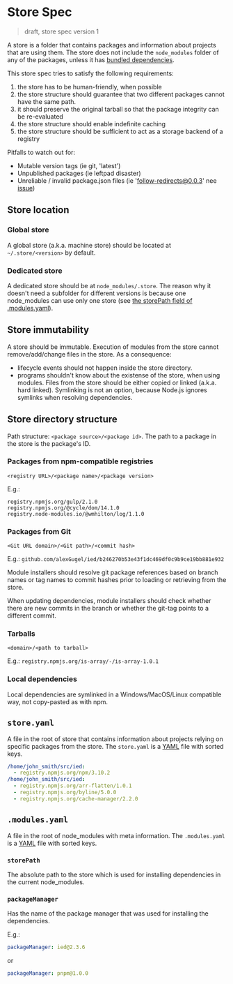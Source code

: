 # Store Spec

> draft, store spec version 1

A store is a folder that contains packages and information about projects that are using them.
The store does not include the `node_modules` folder of any of the packages, unless it has
[bundled dependencies](https://docs.npmjs.com/files/package.json#bundleddependencies).

This store spec tries to satisfy the following requirements:

1. the store has to be human-friendly, when possible
2. the store structure should guarantee that two different packages cannot have the same path.
3. it should preserve the original tarball so that the package integrity can be re-evaluated
4. the store structure should enable indefinite caching
5. the store structure should be sufficient to act as a storage backend of a registry

Pitfalls to watch out for:
- Mutable version tags (ie git, 'latest')
- Unpublished packages (ie leftpad disaster)
- Unreliable / invalid package.json files (ie 'follow-redirects@0.0.3' nee [issue](https://github.com/apocas/docker-modem/pull/68))

## Store location

### Global store

A global store (a.k.a. machine store) should be located at `~/.store/<version>` by default.

### Dedicated store

A dedicated store should be at `node_modules/.store`. The reason why it doesn't need a subfolder for different versions is because one node_modules can use only one store (see [the storePath field of .modules.yaml](#storepath)).

## Store immutability

A store should be immutable. Execution of modules from the store cannot remove/add/change files in the store. As a consequence:
* lifecycle events should not happen inside the store directory.
* programs shouldn't know about the existense of the store, when using modules. Files from the store should be either copied or linked (a.k.a. hard linked). Symlinking is not an option, because Node.js ignores symlinks when resolving dependencies.

## Store directory structure

Path structure: `<package source>/<package id>`. The path to a package in the store is the package's ID.

### Packages from npm-compatible registries

`<registry URL>/<package name>/<package version>`

E.g.:

```
registry.npmjs.org/gulp/2.1.0
registry.npmjs.org/@cycle/dom/14.1.0
registry.node-modules.io/@wmhilton/log/1.1.0
```

### Packages from Git

`<Git URL domain>/<Git path>/<commit hash>`

E.g.: `github.com/alexGugel/ied/b246270b53e43f1dc469df0c9b9ce19bb881e932`

Module installers should resolve git package references based on branch names or tag names to
commit hashes prior to loading or retrieving from the store.

When updating dependencies, module installers should check whether there are new commits in the branch or
whether the git-tag points to a different commit.

### Tarballs

`<domain>/<path to tarball>`

E.g.: `registry.npmjs.org/is-array/-/is-array-1.0.1`

### Local dependencies

Local dependencies are symlinked in a Windows/MacOS/Linux compatible way, not copy-pasted as with npm.

## `store.yaml`

A file in the root of store that contains information about projects relying on specific packages from the store.
The `store.yaml` is a [YAML](http://yaml.org/) file with sorted keys.

```yaml
/home/john_smith/src/ied:
  - registry.npmjs.org/npm/3.10.2
/home/john_smith/src/ied:
  - registry.npmjs.org/arr-flatten/1.0.1
  - registry.npmjs.org/byline/5.0.0
  - registry.npmjs.org/cache-manager/2.2.0
```

## `.modules.yaml`

A file in the root of node_modules with meta information.
The `.modules.yaml` is a [YAML](http://yaml.org/) file with sorted keys.

### `storePath`

The absolute path to the store which is used for installing dependencies in the current node_modules.

### `packageManager`

Has the name of the package manager that was used for installing the dependencies.

E.g.:

```yaml
packageManager: ied@2.3.6
```

or

```yaml
packageManager: pnpm@1.0.0
```
